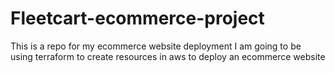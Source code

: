 # Fleetcart-ecommerce-project
This is a repo for my ecommerce website deployment
I am going to be using terraform to create resources in aws to deploy an ecommerce website
